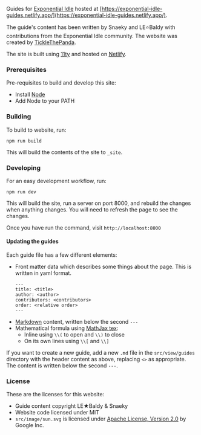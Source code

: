 Guides for [Exponential Idle](https://conicgames.github.io/exponentialidle/)
hosted at [https://exponential-idle-guides.netlify.app/](https://exponential-idle-guides.netlify.app/).

The guide's content has been written by Snaeky and LE⭐Baldy with
contributions from the Exponential Idle community. The website
was created by [TickleThePanda](https://ticklethepanda.dev).

The site is built using [11ty](https://www.11ty.dev) and hosted on
[Netlify](https://www.netlify.com/).

### Prerequisites

Pre-requisites to build and develop this site:
 - Install [Node](https://nodejs.org/en/)
 - Add Node to your PATH

### Building

To build to website, run:
```
npm run build
```

This will build the contents of the site to `_site`.

### Developing

For an easy development workflow, run:
```
npm run dev
```

This will build the site, run a server on port 8000, and rebuild the
changes when anything changes. You will need to refresh the page to see
the changes.

Once you have run the command, visit `http://localhost:8000`

#### Updating the guides

Each guide file has a few different elements:
 - Front matter data which describes some things about the page. This is
   written in yaml format.
   ```
   ---
   title: <title>
   author: <author>
   contributors: <contributors>
   order: <relative order>
   ---
   ```
 - [Markdown](https://daringfireball.net/projects/markdown/) content,
   written below the second `---`
 - Mathematical formula using [MathJax tex](https://docs.mathjax.org/en/v2.7-latest/tex.html):
   - Inline using `\\(` to open and `\\)` to close
   - On its own lines using `\\[` and `\\]`

If you want to create a new guide, add a new `.md` file in the
`src/view/guides` directory with the header content as above, replacing
`<>` as appropriate. The content is written below the second `---`.

### License

These are the licenses for this website:
 - Guide content copyright LE★Baldy & Snaeky
 - Website code licensed under MIT
 - `src/image/sun.svg` is licensed under [Apache License, Version 2.0](https://www.apache.org/licenses/LICENSE-2.0) by Google Inc.


